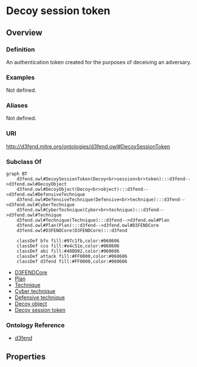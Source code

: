 # Decoy session token

## Overview

### Definition
An authentication token created for the purposes of deceiving an adversary.

### Examples
Not defined.

### Aliases
Not defined.

### URI
http://d3fend.mitre.org/ontologies/d3fend.owl#DecoySessionToken

### Subclass Of
```mermaid
graph BT
    d3fend.owl#DecoySessionToken(Decoy<br>session<br>token):::d3fend-->d3fend.owl#DecoyObject
    d3fend.owl#DecoyObject(Decoy<br>object):::d3fend-->d3fend.owl#DefensiveTechnique
    d3fend.owl#DefensiveTechnique(Defensive<br>technique):::d3fend-->d3fend.owl#CyberTechnique
    d3fend.owl#CyberTechnique(Cyber<br>technique):::d3fend-->d3fend.owl#Technique
    d3fend.owl#Technique(Technique):::d3fend-->d3fend.owl#Plan
    d3fend.owl#Plan(Plan):::d3fend-->d3fend.owl#D3FENDCore
    d3fend.owl#D3FENDCore(D3FENDCore):::d3fend
    
    classDef bfo fill:#97c1fb,color:#060606
    classDef cco fill:#e4c51e,color:#060606
    classDef abi fill:#48DD82,color:#060606
    classDef attack fill:#FF0000,color:#060606
    classDef d3fend fill:#FF0000,color:#060606
```

- [D3FENDCore](/docs/ontology/reference/model/D3FENDCore/D3FENDCore.md)
- [Plan](/docs/ontology/reference/model/D3FENDCore/Plan/Plan.md)
- [Technique](/docs/ontology/reference/model/D3FENDCore/Plan/Technique/Technique.md)
- [Cyber technique](/docs/ontology/reference/model/D3FENDCore/Plan/Technique/Cyber%20technique/Cyber%20technique.md)
- [Defensive technique](/docs/ontology/reference/model/D3FENDCore/Plan/Technique/Cyber%20technique/Defensive%20technique/Defensive%20technique.md)
- [Decoy object](/docs/ontology/reference/model/D3FENDCore/Plan/Technique/Cyber%20technique/Defensive%20technique/Decoy%20object/Decoy%20object.md)
- [Decoy session token](/docs/ontology/reference/model/D3FENDCore/Plan/Technique/Cyber%20technique/Defensive%20technique/Decoy%20object/Decoy%20session%20token/Decoy%20session%20token.md)


### Ontology Reference
- [d3fend](http://d3fend.mitre.org/ontologies/d3fend.owl#)

## Properties
